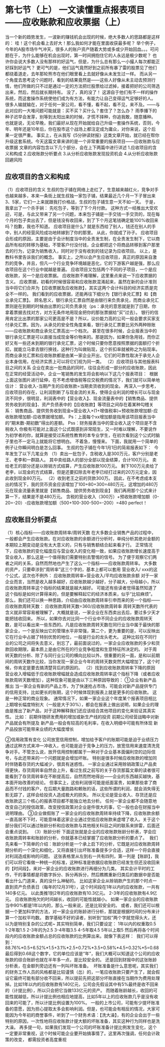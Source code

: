 # 第七节（上） 一文读懂重点报表项目——应收账款和应收票据（上）

当一个新的趋势发生，一波新的赚钱机会出现的时候，绝大多数人的思路都是这样的：
哇！这个机会看上去好大！那么我如何才能在里面收获最多呢？
举个例子，今年的A股市场牛气冲天，很多人的账户资产随着大势或多或少开始回血。。。可问题在于，为什么能够在机会出现时，第一时间拥抱住它的人永远是极少数呢？
也许你会说大多数人没有那样的好运气，但是，为什么总有那么一小撮人每次都能正好踩到好运气？
更可气的是，他们运气竟然好到之前所有暴了雷的股票见了他们都绕着道走，去年那轮熊市在他们眼里看上去就好像从未发生过一样。
而从另一个角度去思考这个问题时，看到的结果竟然是——这些人好像从未主动去预测行情，他们所做的只不过是通过一定的方法把烂股票给过滤掉，接着把好的公司筛选出来，然后，然后就长期持有。
没了，真的没了！
这源自于他们有不一样的操作系统，而这套操作系统使他们成为有方法，有能力让自己变得运气足够好的人。
很多人输就输在，对于任何一家公司，看不懂，看不起，看不见，来不及。——与此对应的一大堆问题可能就是：买不买？买什么？套住了？怎么办？
雨季播下的种子迟早会发芽，别等到太阳出来的时候，才慌不择种，你追我敢，随意播种。
也就是说，无论早晚，我们最好从现在开始就给自己升级一套操作系统，否则，今年、明年还是10年后，你在股市这个战场上都注定成为庸众，对你来说，这个后果一定很严重。
事实上，在从我写《5分钟读财报》这类文章开始，就已经在帮你升级这套系统。今天这篇文章来讲的是一个非常重要的报表项目——应收账款与应收票据
文章的内容包含以下几个部分，会在上下两篇中进行详述
1.应收项目的含义和构成
2.应收账款分析要点
3.从分析应收账款发现投资机会
4.从分析应收账款回避风险

## 应收项目的含义和构成
（1）应收项目的含义
生叔的包子铺在网络上走红了，生意越来越红火，竞争对手也越来越多，本来一条街上就生叔独一家包子铺，结果最近几个月一下子冒出来3、5家，它们一上来就跟我打价格战，生叔的包子铺生意一天不如一天。
于是，我拿出了一个杀手锏：
先吃包子，等到了下个月付款。
这种方式一经推出大受欢迎，可是，与此又带来了另一个问题，本来包子铺是一手交钱一手交货的，现在每个月的包子卖出去了，但是钱没有收回来，到了下个月这笔钱确定能100%收回来吗？抱歉，我也不知道。
应收项目是什么?
就是东西给了别人，钱还在别人的手中，别人的经营风险成功地转嫁到了你的那里。
从此，你就成了孙子。
应收项目会形成的原因，主要是由于会计制度当中的全责发生制，在全责发生制下，它以商品所有权的转移为基础，不管客户付没付钱，企业都把这个将商品转移到客户那里去的行为，记录为销售收入，同时对于没有收到的钱记录为应收项目。
以上，是教科书里告诉我们的概念。
事实上，之所以会产生应收项目，真正的原因来自激烈的竞争，并且，但凡一个行业竞争环境越是恶化，它的下游客户越是强，那么应收项目在这个行业中就越是普遍。
应收项目又包括两个不同的子项目，一个是应收账款，另一个是应收票据。
应收账款不难理解，这里重点来说一下应收票据的含义。
应收票据，初看的时候很容易和应收账款混淆起来，虽然在新的会计准则当中将它们合并为【应收票据及应收账款】，其实这两个会计科目的经济实质是完全不一样的。
我们看到的应收票据，还能再往下细分为【银行承兑汇票】和【商业承兑汇票】。
顾名思义，银行承兑汇票自然是由银行来负责承兑，而商业承兑汇票则是在到期的时候由出票的公司负责承兑（ps：承兑的意思就是到了日期，你拿着票据去找对方，对方无条件地用现金把你的那张票据给“买”过去）。
银行的信用肯定比出票的那家公司更高是不是？所以，议价能力高的公司一般会要求买家支付承兑汇票。因为，从承兑的安全性角度来看，银行承兑汇票要比另外两种赊账——应收账款和商业承兑汇票高出一个档次。
甚至在很多时候，企业报表当中的银行承兑汇票是可以直接当成现金等价物来的。那是因为，如果你急用钱，而你正好又有一些还未到期的银行承兑汇票，这个时候只要你愿意按照票据的面额打个折扣，就能立马拿去银行换钱，这种行为叫做贴现，这个折扣率就被称之为贴现率。
而商业承兑汇票和应收账款都是由某一家企业开出，它们的可靠性取决于承兑人企业本身信用，在经济实质上可以将它们视为同一类。
（2）应收项目与其他报表科目之间的关系
企业在卖出一批商品的同时，往往会形成一部分的应收账款，因此在正常的经营活动中，企业一笔销售的发生将会影响以下这几个报表项目：
<img :src="$withBase('/images/qiye/11.jpg')" >
根据上面这张图片进行延伸，在不考虑增值税等应交税费的情况下，我们就可以简单地估计：
营业收入-当期产生的应收账款=当期卖货收到的现金。
再深入一步思考，应收项目的存在，让利润割断了与现金流的关系，使得企业利润的增长可以与现金流不同步，很明显，利润表中的【营业收入】、现金流量表中的【销售商品、提供劳务收到的现金】、资产负债表中的【应收账款】等项目之间存在着某种勾稽关系：
销售商品、提供劳务收到现金≈营业收入×(1+增值税率)+预收账款增加额-应收账款增加额-应收票据增加额。
Ps：上面每个xx增加额是指用该项目报表当中的“期末数-期初数”得出的差额。
Pss：财务报表当中的营业收入这个项目是不含税收入
你极有可能对上面这个公式既感到非常陌生，又一时难以理解，不要说作为初学者的你，就算是接受过系统性教育的本专业学生，在初次看到这个公式时脑子里也不一定马上就能将它想明白。
不着急，慢慢来。
下面，我就用一个简单的例子让你瞬间明白是怎么回事。
生叔的包子铺在今年1月1日的简易报表如下：
<img :src="$withBase('/images/qiye/12.jpg')" >
今年发生了以下几笔业务
（1）卖出一批包子，含税收入是300万元，客户分别是老王、老李和一群路人。
其中卖给路人的部分全部以现金结算，合计100万元。
卖给老王的部分还是以赊销方式结算，产生应收账款100万元。
剩下100万元卖给了老李，以现金的方式结算，但是还要扣除去年老李已经打过来的20万元定金，因此收到现金80万元。
（2）收到老王之前的货款300万。
因此，在不考虑成本支出的情况下，我的货币资金应该增加了100+80+300=480万元，这增加的480万元在现金流量表里就是【销售商品、提供劳务收到现金】
我们再用那个公式来计算一下，结果是不是480万元。
含税的营业收入（300万）+预收账款增加额（0-20=-20）-应收账款增加额（500+100-300-500=-200）=480
perfect！

## 应收账目分析要点
（1）核心指标——应收账款周转率/周转天数
在大多数企业销售产品的过程中，一般都会产生应收账款。在对应收账款的余额进行分析时，单纯分析其绝对金额的本期较上期变动是没有太大意义的，只有与销售额结合起来看才行。
正常情况下，应收账款的变化幅度应与营业收入的变化相一致，如果应收账款增长速度高于营业收入，那么这是一个值得我们需要特别去警惕的信号。
为了便于观察它们两者之间的关系，自然而然地也产生了这么一个指标——应收账款周转率。
大多数的资产，只要牵涉到“周转率”这三个字的，基本上都可以套用 营业收入/ xxx的这个公式，这次也不例外：
应收账款周转率=营业收入/平均应收账款余额
对于一家企业而言，当然是收入越多越好，应收账款越少越好，分子越大，分母越小，所以应收账款周转率这个指标的结果就是越大越好。
可能还有些读者觉得虽然知道了这个指标是如何计算得来的，但是要解释起它的经济本质来，似乎“比较麻烦”。
那么，我们还可以换一种思路，介绍由应收账款周转率引申而来的另一个指标——应收账款周转天数：
应收账款周转天数=360/应收账款周转率
周转天数所代表的含义就非常容易被理解了，大概就是说，一家企业在东西卖出去后，要过多少天才能把钱收回来。
所以，如果你去对比同一个行业中不同企业的应收账款周转天数，是可以看出来一些东西的。凡是应收账款周转天数在同行业当中属于最快的那家企业，一个是反映出它的管理水平非常强，第二个，更为重要的是，可以反映出它在行业中占据了特别优势的地位，一般是行业的龙头老大。
这种比较在不同行业的公司之间将失去意义，别忘了，最前面说过的，一家企业应收账款的多少和货款回收期限，最本质上是由它所在的行业竞争程度和生意特征所决定的。
对于周转天数的分析、除了与同行业公司的横向比较以外，很重要的另一面，是和以前期间的周转天数作比较，当你发现一家企业今年的周转天数突然大幅增加了，这个时候，你肯定是要去搞清楚背后的原因的。
（2）找到应收账款周转率下降的原因
营业收入增幅低于应收账款增幅就会造成应收账款周转率这个指标下降（或者应收账款周转天数增加），这种现象可能是由以下三种原因导致的：
①企业有新产品推出
当一家企业有新的产品上市，为了快速抢占市场，可能会对新产品提供专门的信用支持，比如更长的账期，这个时候体现到报表上就是更多的应收账款。
这是一种正常的商业现象。
通常情况下，如果一家企业这个年度某个报表项目相比上期增长幅度特别大（一般是大于30%），都会在报表上做出说明，如果企业的理由是推出了新产品，对于这种解释我们还应该结合其他项目的变化来验证其真实性。
比如：
前期伴随研发费用的增加或新生产线的投资
前期公司经营战略中对新产品就会有所提及
新产品一般会有较高的毛利率，在收入明细中可能有所体现
新产品投放可能带来业绩的大幅度增长

②信用政策有变化
公司放宽信用控制，增加给予客户的账期可能是迫于业绩压力通过这种方式来冲一冲收入，也可能是迫于竞争上的压力，放宽信用来速度清洗竞争对手。不管怎么说，放开信用控制都属于一种对于企业基本面偏利空的边际信号，与此还带来的一个问题就是会增加坏账。
特别是很多时候应收账款的增加同时伴随着存货的大幅减少，很具有迷惑性。
一家企业通过采用赊销政策让产品卖得更快，存货周转率自然会上升，看过生叔之前写的关于存货那篇文章的读者很可能看到了存货周转率在不断提高后，自然而然地得出——企业的东西越买越快，基本面开始改善的结论。
但事实上，这些利润很可能是纸面富贵，如果那些拿了商品而不付钱的客户，在后期大量跑路和赖账的话，这些所谓的利润，就会消失得无影无踪了，这样会给投资人造成极大的损失。
所以无论是营业收入、存货还是应收账款这三个核心的报表项目都不能独立地去分析。
任何一家企业都不会随意地改变自己的授信政策，改变授信政策对企业是件很大的事，它一般也会在财报当中说明理由。
③企业做假账了
一家企业的应收账款周转率持续下降，应收账款余额一直高居不下时，可能意味着这家企业通过空挂应收账款来虚增了收入。关于这个部分我们可以通过账龄分析和应收账款与其他相关科目之间的联系来排雷，后面还会重点说到。
（3）账龄分析
下面这张就是企业的应收账款账龄分析表，学会应收账款周转率和账龄的分析，你就基本已经掌握了应收账款分析的要点了。
<img :src="$withBase('/images/qiye/13.jpg')" >
我们先来看一下简单的介绍：账龄分析是一个承上启下的分析，它既是对应收账款周转期分析的一个深化和细化，又将直接引出坏账准备提多少合适，这样一个将会直接对利润造成影响的问题。
这张表格里从左到右一共有四列，第一列是【账龄】，我们可以将它看做一种统一的标准，这种标准是依据应收账款已经发生但还没收回来的【时间段】，来对一家企业的应收账款进行再细分为几类。
其实会计平时的工作，干的事情都是将数字拆分、拆分再拆分，然后瞧瞧重新归类后的数据中是否能看出什么门道来，真的没什么神秘的。
比如这家企业从赊销款产生的那个时点一直到资产负债表日（每年的12月31号），这个时间段在1年以内的应收账款，一共有140多亿元。
以此类推1到2年的应收账款有10.3亿元。
2-3年的应收账款有4.9亿元。
应收账款拖欠的时间越长，收回的可能性就越小。
如果一家企业的应收账款当中90%都是1年以内的，那么一般来说，还是比较安全的。
或者，我们还可以根据一个更加科学的方法，对一家企业的账龄进行分析，那就是根据时间的分布来计算一个加权平均数。
数学基础不好的读者，别听到“加权”两个字就觉得头大，还以为是特别复杂的公式呢~
其实特别简单，我们只要设定：
1年以内的权重取0.5
1-2年取1.5
2-3年的为2.5
3-4年取3.5
4-5年取4.5
5年以上取5
然后再将各个时间段内的应收账款金额占总的应收账款的比例算出来。就像下表这样：
<img :src="$withBase('/images/qiye/14.jpg')" >
我们可以得到：
88.76%*0.5+6.52%*1.5+3.1%*2.5+0.72%*3.5+0.58%*4.5+0.32%*5=0.68
最后得到0.68这个数字，它的单位应该是“年”，我们大概可以知道这个公司的应收账款的综合账龄也就在半年多一点，是比较安全的。
还是回到财报中的这张账龄分析表，在金额列旁边还有一列叫坏账准备。
<img :src="$withBase('/images/qiye/15.jpg')" >
坏账准备是什么意思呢，其实我们的财务工作人员的风格都是比较谨慎（怂）的，一笔应收账款只要产生了，就会假设它最终可能有部分收不回来，所以提前先把这部分坏账直接在当期作为费用处理掉。比如1年以内的应收账款有140亿元，公司会先假设其中有5%最终是收不回来的（计提比例），所以只会把它当做133亿元的资产。
而随着账龄越长，收回的可能性就越低，所以计提比例也相应地提高，比如5年以上的应收账款几乎是没有收回来的可能了，所以计提比例设置为100%。
一般的上市公司，可能有少提坏账准备的意愿，因为担心提取太多会影响利润。但是，也可能会有相反的情况，大家可能因为今年初的商誉事件，听到了一个财务术语：【洗大澡】，有的企业会出于一些特别的原因，一次性地将应收账款计提大额的坏账准备，其实这种行为同样也是洗大澡。
再多提一句，如果我们发现一个公司的坏账准备计提比例发生变化，这个一定要非常重视，这个时候可能企业要开始搞事情了。这里再次强调，任何会计政策的改变， 都需投资者高度重视

